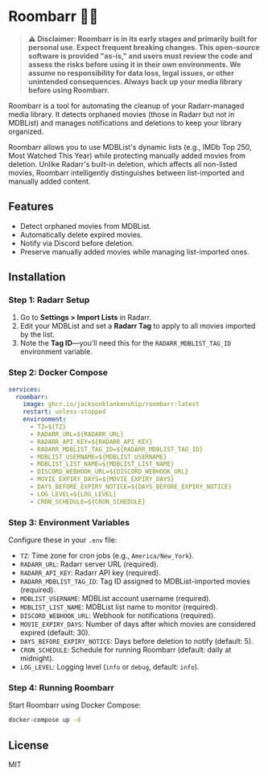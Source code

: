 # Roombarr 🧹🍿

> **⚠️ Disclaimer: Roombarr is in its early stages and primarily built for personal use. Expect frequent breaking changes. This open-source software is provided "as-is," and users must review the code and assess the risks before using it in their own environments. We assume no responsibility for data loss, legal issues, or other unintended consequences. Always back up your media library before using Roombarr.**

Roombarr is a tool for automating the cleanup of your Radarr-managed media library. It detects orphaned movies (those in Radarr but not in MDBList) and manages notifications and deletions to keep your library organized.

Roombarr allows you to use MDBList's dynamic lists (e.g., IMDb Top 250, Most Watched This Year) while protecting manually added movies from deletion. Unlike Radarr's built-in deletion, which affects all non-listed movies, Roombarr intelligently distinguishes between list-imported and manually added content.

## Features

- Detect orphaned movies from MDBList.
- Automatically delete expired movies.
- Notify via Discord before deletion.
- Preserve manually added movies while managing list-imported ones.

## Installation

### Step 1: Radarr Setup

1. Go to **Settings > Import Lists** in Radarr.
2. Edit your MDBList and set a **Radarr Tag** to apply to all movies imported by the list.
3. Note the **Tag ID**—you'll need this for the `RADARR_MDBLIST_TAG_ID` environment variable.

### Step 2: Docker Compose

```yml
services:
  roombarr:
    image: ghcr.io/jacksonblankenship/roombarr:latest
    restart: unless-stopped
    environment:
      - TZ=${TZ}
      - RADARR_URL=${RADARR_URL}
      - RADARR_API_KEY=${RADARR_API_KEY}
      - RADARR_MDBLIST_TAG_ID=${RADARR_MDBLIST_TAG_ID}
      - MDBLIST_USERNAME=${MDBLIST_USERNAME}
      - MDBLIST_LIST_NAME=${MDBLIST_LIST_NAME}
      - DISCORD_WEBHOOK_URL=${DISCORD_WEBHOOK_URL}
      - MOVIE_EXPIRY_DAYS=${MOVIE_EXPIRY_DAYS}
      - DAYS_BEFORE_EXPIRY_NOTICE=${DAYS_BEFORE_EXPIRY_NOTICE}
      - LOG_LEVEL=${LOG_LEVEL}
      - CRON_SCHEDULE=${CRON_SCHEDULE}
```

### Step 3: Environment Variables

Configure these in your `.env` file:

- `TZ`: Time zone for cron jobs (e.g., `America/New_York`).
- `RADARR_URL`: Radarr server URL (required).
- `RADARR_API_KEY`: Radarr API key (required).
- `RADARR_MDBLIST_TAG_ID`: Tag ID assigned to MDBList-imported movies (required).
- `MDBLIST_USERNAME`: MDBList account username (required).
- `MDBLIST_LIST_NAME`: MDBList list name to monitor (required).
- `DISCORD_WEBHOOK_URL`: Webhook for notifications (required).
- `MOVIE_EXPIRY_DAYS`: Number of days after which movies are considered expired (default: 30).
- `DAYS_BEFORE_EXPIRY_NOTICE`: Days before deletion to notify (default: 5).
- `CRON_SCHEDULE`: Schedule for running Roombarr (default: daily at midnight).
- `LOG_LEVEL`: Logging level (`info` or `debug`, default: `info`).

### Step 4: Running Roombarr

Start Roombarr using Docker Compose:

```bash
docker-compose up -d
```

## License

MIT

